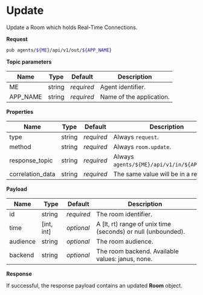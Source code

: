 # Update

Update a Room which holds Real-Time Connections.

**Request**

```bash
pub agents/${ME}/api/v1/out/${APP_NAME}
```

**Topic parameters**

Name     | Type   | Default    | Description
-------- | ------ | ---------- | ------------------
ME       | string | _required_ | Agent identifier.
APP_NAME | string | _required_ | Name of the application.

**Properties**

Name             | Type   | Default    | Description
---------------- | ------ | ---------- | ------------------
type             | string | _required_ | Always `request`.
method           | string | _required_ | Always `room.update`.
response_topic   | string | _required_ | Always `agents/${ME}/api/v1/in/${APP_NAME}`.
correlation_data | string | _required_ | The same value will be in a response.

**Payload**

Name     | Type       | Default    | Description
-------- | ---------- | ---------- | ------------------
id       | string     | _required_ | The room identifier.
time     | [int, int] | _optional_ | A [lt, rt) range of unix time (seconds) or null (unbounded).
audience | string     | _optional_ | The room audience.
backend  | string     | _optional_ | The room backend. Available values: janus, none.

**Response**

If successful, the response payload contains an updated **Room** object.
